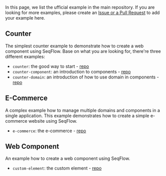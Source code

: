 In this page, we list the ufficial example in the main repository. If you are looking for more examples, please create an <a target="_blank" href="https://github.com/allevo/seqflow-js/pulls">Issue or a Pull Request</a> to add your example here.

## Counter

The simplest counter example to demonstrate how to create a web component using SeqFlow.
Base on what you are looking for, there're three different examples:
- `counter`: the good way to start - <a target="_blank" href="https://github.com/allevo/seqflow-js/tree/main/examples/counter">repo</a>
- `counter-component`: an introduction to components - <a target="_blank" href="https://github.com/allevo/seqflow-js/tree/main/examples/counter-component">repo</a>
- `counter-domain`: an introduction of how to use domain in components - <a target="_blank" href="https://github.com/allevo/seqflow-js/tree/main/examples/counter-domain">repo</a>

## E-Commerce

A complex example how to manage multiple domains and components in a single application. This example demonstrates how to create a simple e-commerce website using SeqFlow.
- `e-commerce`: the e-commerce - <a target="_blank" href="https://github.com/allevo/seqflow-js/tree/main/examples/e-commerce">repo</a>

## Web Component

An example how to create a web component using SeqFlow.
- `custom-element`: the custom element - <a target="_blank" href="https://github.com/allevo/seqflow-js/tree/main/examples/custom-element">repo</a>

